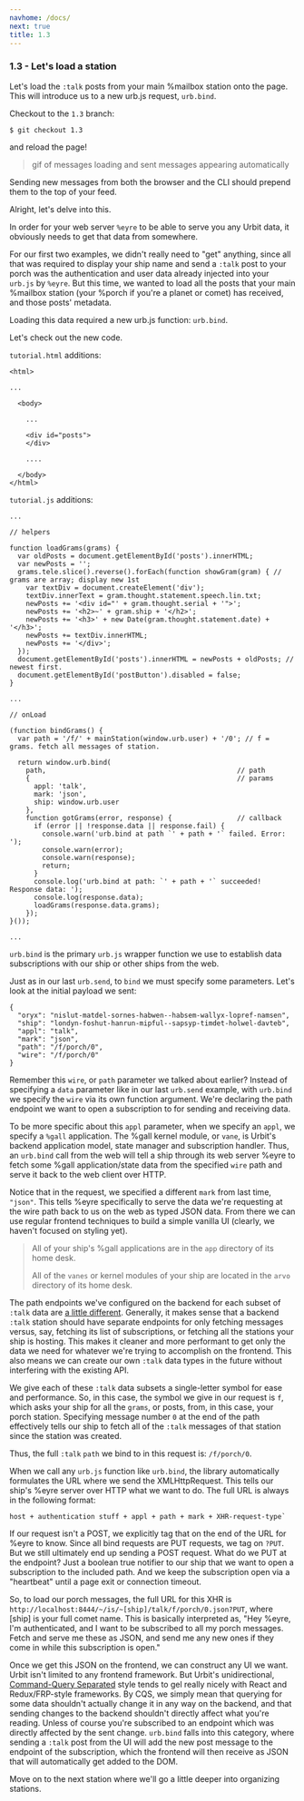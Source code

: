 ```yaml
---
navhome: /docs/
next: true
title: 1.3
---
```


### 1.3 - Let's load a station

Let's load the `:talk` posts from your main %mailbox station onto the page. This will introduce us to a new urb.js request, `urb.bind`.

Checkout to the `1.3` branch:

```
$ git checkout 1.3
```

and reload the page!

>  gif of messages loading and sent messages appearing automatically

Sending new messages from both the browser and the CLI should prepend them to the top of your feed.

Alright, let's delve into this.

In order for your web server `%eyre` to be able to serve you any Urbit data, it obviously needs to get that data from somewhere.

For our first two examples, we didn't really need to "get" anything, since all that was required to display your ship name and send a `:talk` post to your porch was the authentication and user data already injected into your `urb.js` by `%eyre`. But this time, we wanted to load all the posts that your main %mailbox station (your %porch if you're a planet or comet) has received, and those posts' metadata.

Loading this data required a new urb.js function: `urb.bind`.

Let's check out the new code.

`tutorial.html` additions:

```
<html>

...

  <body>

    ...

    <div id="posts">
    </div>

    ....

  </body>
</html>
```

`tutorial.js` additions:

```
...

// helpers

function loadGrams(grams) {
  var oldPosts = document.getElementById('posts').innerHTML;
  var newPosts = '';
  grams.tele.slice().reverse().forEach(function showGram(gram) { // grams are array; display new 1st
    var textDiv = document.createElement('div');
    textDiv.innerText = gram.thought.statement.speech.lin.txt;
    newPosts += '<div id="' + gram.thought.serial + '">';
    newPosts += '<h2>~' + gram.ship + '</h2>';
    newPosts += '<h3>' + new Date(gram.thought.statement.date) + '</h3>';
    newPosts += textDiv.innerHTML;
    newPosts += '</div>';
  });
  document.getElementById('posts').innerHTML = newPosts + oldPosts; // newest first.
  document.getElementById('postButton').disabled = false;
}

...

// onLoad

(function bindGrams() {
  var path = '/f/' + mainStation(window.urb.user) + '/0'; // f = grams. fetch all messages of station.

  return window.urb.bind(
    path,                                               // path
    {                                                   // params
      appl: 'talk',
      mark: 'json',
      ship: window.urb.user
    },
    function gotGrams(error, response) {                // callback
      if (error || !response.data || response.fail) {
        console.warn('urb.bind at path `' + path + '` failed. Error: ');
        console.warn(error);
        console.warn(response);
        return;
      }
      console.log('urb.bind at path: `' + path + '` succeeded! Response data: ');
      console.log(response.data);
      loadGrams(response.data.grams);
    });
}());

...
```

`urb.bind` is the primary `urb.js` wrapper function we use to establish data subscriptions with our ship or other ships from the web.

Just as in our last `urb.send`, to `bind` we must specify some parameters. Let's look at the initial payload we sent:

```
{
  "oryx": "nislut-matdel-sornes-habwen--habsem-wallyx-lopref-namsen",
  "ship": "londyn-foshut-hanrun-mipful--sapsyp-timdet-holwel-davteb",
  "appl": "talk",
  "mark": "json",
  "path": "/f/porch/0",
  "wire": "/f/porch/0"
}
```

Remember this `wire`, or `path` parameter we talked about earlier? Instead of specifying a `data` parameter like in our last `urb.send` example, with `urb.bind` we specify the `wire` via its own function argument. We're declaring the path endpoint we want to open a subscription to for sending and receiving data.

To be more specific about this `appl` parameter, when we specify an `appl`, we specify a `%gall` application. The %gall kernel module, or `vane`, is Urbit's backend application model, state manager and subscription handler. Thus, an `urb.bind` call from the web will tell a ship through its web server %eyre to fetch some %gall application/state data from the specified `wire` path and serve it back to the web client over HTTP.

Notice that in the request, we specified a different `mark` from last time, `"json"`. This tells %eyre specifically to serve the data we're requesting at the wire path back to us on the web as typed JSON data. From there we can use regular frontend techniques to build a simple vanilla UI (clearly, we haven't focused on styling yet).

> All of your ship's %gall applications are in the `app` directory of its home desk.
>
> All of the `vanes` or kernel modules of your ship are located in the `arvo` directory of its home desk.

The path endpoints we've configured on the backend for each subset of `:talk` data are [a little different](https://github.com/urbit/arvo/blob/maint-20160818/app/talk.hoon#L144-L147). Generally, it makes sense that a backend `:talk` station should have separate endpoints for only fetching messages versus, say, fetching its list of subscriptions, or fetching all the stations your ship is hosting. This makes it cleaner and more performant to get only the data we need for whatever we're trying to accomplish on the frontend. This also means we can create our own `:talk` data types in the future without interfering with the existing API.

We give each of these `:talk` data subsets a single-letter symbol for ease and performance. So, in this case, the symbol we give in our request is  `f`, which asks your ship for all the `grams`, or posts, from, in this case, your porch station. Specifying message number `0` at the end of the path effectively tells our ship to fetch all of the `:talk` messages of that station since the station was created.

Thus, the full `:talk` `path` we bind to in this request is: `/f/porch/0`.

When we call any `urb.js` function like `urb.bind`, the library automatically formulates the URL where we send the XMLHttpRequest. This tells our ship's %eyre server over HTTP what we want to do. The full URL is always in the following format:

```
host + authentication stuff + appl + path + mark + XHR-request-type`
```

If our request isn't a POST, we explicitly tag that on the end of the URL for %eyre to know. Since all bind requests are PUT requests, we tag on `?PUT`. But we still ultimately end up sending a POST request. What do we PUT at the endpoint? Just a boolean true notifier to our ship that we want to open a subscription to the included path. And we keep the subscription open via a "heartbeat" until a page exit or connection timeout.

So, to load our porch messages, the full URL for this XHR is `http://localhost:8444/~/is/~[ship]/talk/f/porch/0.json?PUT`, where [ship] is your full comet name. This is basically interpreted as, "Hey %eyre, I'm authenticated, and I want to be subscribed to all my porch messages. Fetch and serve me these as JSON, and send me any new ones if they come in while this subscription is open."

Once we get this JSON on the frontend, we can construct any UI we want. Urbit isn't limited to any frontend framework. But Urbit's unidirectional, [Command-Query Separated](https://en.wikipedia.org/wiki/Command%E2%80%93query_separation) style tends to gel really nicely with React and Redux/FRP-style frameworks. By CQS, we simply mean that querying for some data shouldn't actually change it in any way on the backend, and that sending changes to the backend shouldn't directly affect what you're reading. Unless of course you're subscribed to an endpoint which was directly affected by the sent change. `urb.bind` falls into this category, where sending a `:talk` post from the UI will add the new post message to the endpoint of the subscription, which the frontend will then receive as JSON that will automatically get added to the DOM.

Move on to the next station where we'll go a little deeper into organizing stations.
